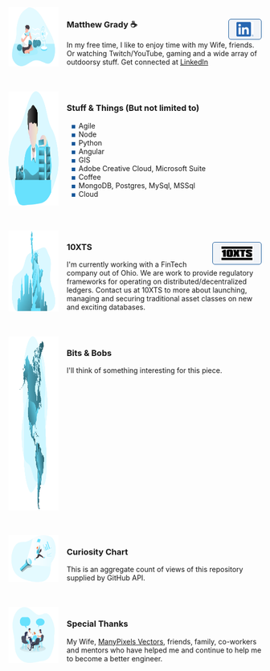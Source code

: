 <link rel="apple-touch-icon" sizes="180x180" href="/apple-touch-icon.png">
<link rel="icon" type="image/png" sizes="32x32" href="/favicon-32x32.png">
<link rel="icon" type="image/png" sizes="16x16" href="/favicon-16x16.png">
<link rel="manifest" href="/site.webmanifest">
<link rel="stylesheet" href="https://cdnjs.cloudflare.com/ajax/libs/animate.css/4.1.1/animate.min.css" />
<link rel="stylesheet" href="https://cdn.jsdelivr.net/gh/openlayers/openlayers.github.io@master/en/v6.8.1/css/ol.css" type="text/css">
<style>
.map {
    width: 600px;
    height: 270px;
}
</style>
<script src="https://cdn.jsdelivr.net/gh/openlayers/openlayers.github.io@master/en/v6.8.1/build/ol.js"></script>
<div class="row">
    <img class="row-logo" src="./Watermelon_Monochromatic.svg">
    <div class="row-item">
        <h3>Matthew Grady ☕ <a href="https://linkedin.com/in/matthew-grady-7b752a16"><img class="hover-friends" src="./LI-In-Bug.png" style=" float: right; max-width: 66px;
    padding: 5px 15px;
    border: 1px solid #155799; 
    background: rgba(21, 87, 153, .05);
    border-radius: 5px; max-height: 29.06px;"></a></h3>
        <div id="about"></div> In my free time, I like to enjoy time with my Wife, friends. Or watching Twitch/YouTube, gaming and a wide array of outdoorsy stuff. Get connected at <a href="https://linkedin.com/in/matthew-grady-7b752a16">LinkedIn</a>
    </div>
</div>
<script>
document.getElementById("about").innerHTML = "Hi, I'm Matthew. I do solo and agile full-stack stuff and things from behind a monitor ( or 2, or 3 ).";
const header = document.getElementsByTagName("header");
window.onwheel = function(event) {
    headerScrollFunction(event)
};

function headerScrollFunction(event) {
    if(document.documentElement.scrollTop > 10 && event.deltaY > 0) {
        header[0].classList.remove('expand');
        header[0].classList.add('collapse');
    } else if(document.documentElement.scrollTop < 10 && event.deltaY < 0) {
        header[0].classList.remove('collapse');
        header[0].classList.add('expand');
        window.scrollTo(0, 0);
    }
}
</script>
<style>
.page-header {
    background-image: url('1610.m00.i125.n015.S.c12.310635362 Vector cartoon blue cloudy sky horizontal seamless pattern.jpg') !important;
    background-size: 85%;
    background-repeat: repeat;
    background-position: 0 0;
    /*adjust s value for speed*/
    animation: animatedBackground 850s linear infinite;
    z-index: 99;
    -webkit-box-shadow: 0px 10px 50px 13px #FFFFFF;
    box-shadow: 0px 10px 50px 13px #FFFFFF;
}

.page-header:after,
.page-header:before {
    content: '';
    display: block;
    position: absolute;
    top: 0;
    bottom: 0;
    left: 0;
    right: 0;
}

.page-header:before {
    background: linear-gradient(0deg, rgba(255, 255, 255, .4) 25%, rgba(0, 212, 255, 0.3) 100%);
    animation: OpacityAnim 60s ease-in-out 0s infinite alternate;
    border-bottom: 4px rgba(255, 255, 255, .4) solid;
}

.page-header:after {
    background: linear-gradient(0deg, rgba(85, 48, 83, 0.65) 25%, rgba(85, 48, 83, 0.45) 100%), rgba(0, 0, 0, .35) url('stars.png') repeat;
    animation: OpacityAnim 60s ease-in-out -60s infinite alternate, animatedBackground 1200s linear infinite;
    border-bottom: 4px rgba(0, 0, 0, .3) solid;
}

@keyframes OpacityAnim {
    0% {
        opacity: 1.0
    }

    100% {
        opacity: 0.0
    }
}

@keyframes animatedBackground {
    from {
        background-position: 0 0;
    }

    /*use negative width if you want it to flow right to left else and positive for left to right*/
    to {
        background-position: -10000px 0;
    }
}

.row {
    display: flex;
    margin-bottom: 50px;
    scroll-snap-align: start;
}

.row-logo {
    width: 100px;
    margin-right: 1rem;
}

.row-item {}

ul li {
    list-style-image: radial-gradient(circle, #155799, #155799);
    list-style-border: 1px solid #155799;
}

.collapse {
    display: flex;
    justify-content: center;
    align-items: center;
    animation: collapse .5s ease forwards, animatedBackground 850s linear infinite;
    background-size: 85%;
    background-repeat: repeat;
    background-position: 0 0;
}

.project-name {
    z-index: 100;
    position: relative;
}

.page-header a {
    z-index: 100;
    position: relative;
    color: rgba(255, 255, 255, .9);
    background-color: rgba(0, 0, 0, .4);
    border-color: white;
}

.collapse .project-name {
    font-size: 12px;
}

.collapse a.btn {
    display: none;
}

.expand {
    animation: expand .5s ease forwards, animatedBackground 850s linear infinite;
    padding-top: 80px;
    padding-bottom: 80px;
    background-size: 85%;
    background-repeat: repeat;
    background-position: 0 0;
}

.bottom-left {
    position: fixed;
    bottom: 18px;
    left: -10px;
}

.top-right {
    position: fixed;
    top: 60px;
    right: 00px;
}

.page-header {
    background-image: linear-gradient(120deg, #155799, #fff);
    position: sticky;
    top: 0px;
    padding-top: 80px;
    padding-bottom: 80px;
}

.main-content h1,
.main-content h2,
.main-content h3,
.main-content h4,
.main-content h5,
.main-content h6 {
    color: #155799;
}

@keyframes collapse {
    from {
        padding-top: 80px;
        padding-bottom: 80px;
    }

    to {
        padding-top: 2px;
        padding-bottom: 2px;
    }
}

@keyframes expand {
    from {
        padding-top: 2px;
        padding-bottom: 2px;
    }

    to {
        padding-top: 80px;
        padding-bottom: 80px;
    }
}
</style>
<div class="row">
    <img class="row-logo" src="./Data Arranging_Monochromatic.svg">
    <div class="row-item">
        <h3>Stuff & Things (But not limited to)</h3>
        <ul>
            <li>Agile</li>
            <li>Node</li>
            <li>Python</li>
            <li>Angular</li>
            <li>GIS</li>
            <li>Adobe Creative Cloud, Microsoft Suite</li>
            <li>Coffee</li>
            <li>MongoDB, Postgres, MySql, MSSql</li>
            <li>Cloud</li>
        </ul>
    </div>
</div>
<div class="row">
    <img class="row-logo" src="./Statue of liberty_Monochromatic.svg">
    <div class="row-item">
        <h3>10XTS <a href="mailto: info@10xts.com"><img src="./10xts.png" style=" float: right; max-width: 66px;
    padding: 5px 15px;
    border: 1px solid #155799; 
    background: rgba(21, 87, 153, .05);
    border-radius: 5px;"></a></h3> I'm currently working with a FinTech company out of Ohio. We are work to provide regulatory frameworks for operating on distributed/decentralized ledgers. Contact us at 10XTS to more about launching, managing and securing traditional asset classes on new and exciting databases.
    </div>
</div>
<div class="row">
    <img class="row-logo" src="./America_Monochromatic.svg">
    <div class="row-item">
        <h3>Bits & Bobs</h3> I'll think of something interesting for this piece. <div id="map" class="map"></div>
        <script type="text/javascript">
        var map = new ol.Map({
            target: 'map',
            layers: [
                new ol.layer.Tile({
                    source: new ol.source.OSM()
                })
            ],
            view: new ol.View({
                center: ol.proj.fromLonLat([37.41, 8.82]),
                zoom: 4
            })
        });
        </script>
    </div>
</div>
<div class="row">
    <img class="row-logo" src="./Spotlight _Monochromatic.svg">
    <div class="row-item">
        <h3>Curiosity Chart</h3> This is an aggregate count of views of this repository supplied by GitHub API. <section id="curiosity-container" class="curiosity-container"></section>
    </div>
</div>
<script src="https://d3js.org/d3.v3.min.js"></script>
<script src="https://cdnjs.cloudflare.com/ajax/libs/jquery/3.6.0/jquery.min.js" integrity="sha512-894YE6QWD5I59HgZOGReFYm4dnWc1Qt5NtvYSaNcOP+u1T9qYdvdihz0PPSiiqn/+/3e7Jo4EaG7TubfWGUrMQ==" crossorigin="anonymous" referrerpolicy="no-referrer"></script>
<script>
// Set the dimensions of the canvas / graph
var margin = {
        top: 30,
        right: 20,
        bottom: 30,
        left: 50
    },
    width = 600 - margin.left - margin.right,
    height = 270 - margin.top - margin.bottom;
// Parse the date / time
var parseDate = d3.time.format("%d-%b-%y").parse;
// Set the ranges
var x = d3.scale.ordinal().rangeRoundBands([0, width], 1);
var y = d3.scale.linear().range([height, 0]);
// Define the axes
var xAxis = d3.svg.axis().scale(x).orient("bottom");
var yAxis = d3.svg.axis().scale(y).orient("left").ticks(3);
// Define the line
var valueline = d3.svg.line().interpolate("basis").x(function(d) {
    return x(d.superposition);
}).y(function(d) {
    return y(d.value);
});
// Adds the svg canvas
var svg = d3.select("section").append("svg").attr("width", width + margin.left + margin.right).attr("height", height + margin.top + margin.bottom).append("g").attr("transform", "translate(" + margin.left + "," + margin.top + ")");
window.sneakyVariable = [];
$.ajax({
    url: 'https://api.countapi.xyz/hit/coffeestained.github.io/about-this-dev',
    type: 'GET',
    success: function(data) {
        const past = {
            value: (data.value - 1) / 2,
            superposition: 'The Past'
        };
        window.sneakyVariable.push(past);
        $.ajax({
            url: 'https://api.countapi.xyz/hit/coffeestained.github.io/about-this-dev',
            type: 'GET',
            success: function(data) {
                const present = {
                    value: (data.value) / 2,
                    superposition: 'The Present'
                };
                window.sneakyVariable.push(present);
                window.sneakyVariable.forEach(function(d) {
                    d.superposition = d.superposition;
                    d.value = +d.value;
                });
                // Scale the range of the data
                x.domain(d3.extent(window.sneakyVariable, function(d) {
                    return d.superposition;
                }));
                y.domain([0, d3.max(window.sneakyVariable, function(d) {
                    return d.value;
                })]);
                // Add the valueline path.
                //svg.append("path")	
                //.attr("class", "line")
                //.attr("d", valueline(window.sneakyVariable));
                // Add the X Axis
                svg.append("g").attr("class", "x axis").attr("transform", "translate(0," + height + ")").call(xAxis);
                // Add the Y Axis
                svg.append("g").attr("class", "y axis").call(yAxis);
                svg.selectAll(".dot").data(window.sneakyVariable, function(d) {
                    return d.value
                }).enter().append("circle").attr("r", 3).attr("cx", function(d, i) {
                    if(i == 0) return 175;
                    else return 350;
                }).attr("cy", function(d) {
                    return d.value
                }).attr("fill", function(d) {
                    return '#155799';
                });
                // Add the line
                svg.append("path").datum(data).attr("fill", "none").attr("stroke", "steelblue").attr("stroke-width", 1.5).attr("d", d3.svg.line().x(function(d) {
                    return x(d.superposition)
                }).y(function(d) {
                    return y(d.value)
                }))
            },
            error: function(request, error) {
                alert("Request: " + JSON.stringify(request));
            }
        });
    },
    error: function(request, error) {
        alert("Request: " + JSON.stringify(request));
    }
});
const element = document.querySelector("h1");
element.classList.add('animate__animated');
window.sneakyAnimationEnum = ['animate__bounce', 'animate__pulse', 'animate__rubberBand', 'animate__shakeX', 'animate__shakeY', 'animate__swing', 'animate__tada', 'animate__jello', 'animate__heartBeat'];
window.sneakyCurrentAnimation = window.sneakyAnimationEnum[Math.floor(Math.random() * window.sneakyAnimationEnum.length)];
element.classList.add(window.sneakyCurrentAnimation);
element.addEventListener("mouseover", event => {
    element.classList.remove(window.sneakyCurrentAnimation);
    let current = window.sneakyAnimationEnum[Math.floor(Math.random() * window.sneakyAnimationEnum.length)];
    window.sneakyCurrentAnimation = current;
    element.classList.add(current);
});
window.hoverFriends = document.querySelectorAll('img');
console.log(hoverFriends);
window.hoverFriends.forEach(element => {
    element.classList.add('animate__animated');
    element.addEventListener("mouseover", event => {
        element.classList.remove(window.sneakyCurrentAnimation);
        let current = window.sneakyAnimationEnum[Math.floor(Math.random() * window.sneakyAnimationEnum.length)];
        window.sneakyCurrentAnimation = current;
        element.classList.add(current);
    });
});
</script>
<style>
path {
    stroke: #155799;
    stroke-width: 2;
    fill: none;
}

.axis path,
.axis line {
    fill: none;
    stroke: #8ba9c7;
    stroke-width: 1;
    shape-rendering: crispEdges;
}

.dot {
    fill: #155799;
    stroke: #fff;
}
</style>
<div class="row">
    <img class="row-logo" src="./Brainstorming session _Monochromatic.svg">
    <div class="row-item">
        <h3>Special Thanks</h3> My Wife, <a href="https://www.manypixels.co/gallery">ManyPixels Vectors</a>, friends, family, co-workers and mentors who have helped me and continue to help me to become a better engineer.
    </div>
</div>
